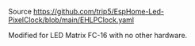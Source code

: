 Source
https://github.com/trip5/EspHome-Led-PixelClock/blob/main/EHLPClock.yaml

Modified for LED Matrix FC-16 with no other hardware.
